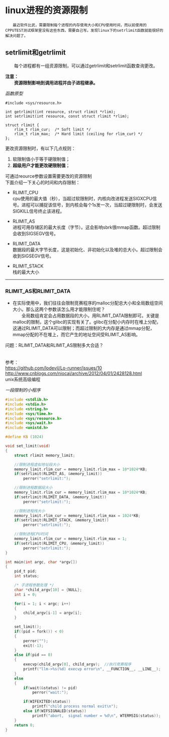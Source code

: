 # linux进程的资源限制  

`　　最近软件比武，需要限制每个进程的内存使用大小和CPU使用时间，而以前使用的CPPUTEST测试框架里没有这些东西，需要自己写。发现linux下的setrlimit函数就能很好的解决问题了。`  

## setrlimit和getrlimit    
　　每个进程都有一组资源限制，可以通过getrlimit和setrlimit函数查询更改。  

**注意：**  
　　**资源限制影响到调用进程并由子进程继承。**  

*函数原型*  
```  
#include <sys/resource.h>

int getrlimit(int resource, struct rlimit *rlim);
int setrlimit(int resource, const struct rlimit *rlim);

struct rlimit {
    rlim_t rlim_cur;  /* Soft limit */
    rlim_t rlim_max;  /* Hard limit (ceiling for rlim_cur) */
};
```
更改资源限制时，有以下几点规则：  
1. 软限制值小于等于硬限制值；  
2. **超级用户才能更改硬限制值**；  

可通过reource参数设置需要更改的资源限制  
下面介绍一下关心的时间和内存限制：  

* RLIMIT_CPU  
cpu使用的最大值（秒），当超过软限制时，内核向改进程发送SIGXCPU信号。进程可以捕捉该信号，到内核会每个1s发一次，当超过硬限制时，会发送SIGKILL信号终止该进程。  

* RLIMIT_AS  
进程可用存储区的最大长度（字节）。这会影响sbrk很mmap函数。超过限制会收到SIGSEGV信号。    

* RLIMIT_DATA  
数据段的最大字节长度，这是初始化、非初始化以及堆的总大小。超过限制会收到SIGSEGV信号。  

* RLIMIT_STACK  
栈的最大大小  

***

### RLIMIT\_AS和RLIMIT\_DATA  
* 在实际使用中，我们往往会限制竞赛程序的malloc分配总大小和全局数组空间大小。那么这两个参数该怎么用才能限制住呢？  
　　全局数组肯定会占用数据段的大小，用RLIMIT\_DATA限制即可。关键是malloc的限制，这个glibc的实现有关了。glibc在分配小内存时在堆上分配，这通过RLIMIT_DATA可以限制；而超过限制的大内存是通过mmap分配，mmap分配的不在堆上，而它产生的地址空间受RLIMIT\_AS影响。  

问题：RLIMIT\_DATA和RLIMIT\_AS限制多大合适？  
　　

参考：  
https://github.com/lodevil/Lo-runner/issues/10  
http://www.cnblogs.com/niocai/archive/2012/04/01/2428128.html  
unix系统高级编程  

*一段限制的小程序*  
```c
#include <stdlib.h>
#include <stdio.h>
#include <string.h>
#include <sys/time.h>
#include <sys/resource.h>
#include <sys/wait.h>
#include <unistd.h>

#define KB (1024)

void set_limit(void)
{
    struct rlimit memory_limit;

    //限制进程虚拟地址段大小
    memory_limit.rlim_cur = memory_limit.rlim_max = 10*1024*KB;
    if(setrlimit(RLIMIT_AS, &memory_limit))
        perror("setrlimit:");

    //限制进程数据段大小
    memory_limit.rlim_cur = memory_limit.rlim_max = 10*1024*KB;
    if(setrlimit(RLIMIT_DATA, &memory_limit))
        perror("setrlimit:");

    //限制进程栈大小
    memory_limit.rlim_cur = memory_limit.rlim_max = 1024*KB;
    if(setrlimit(RLIMIT_STACK, &memory_limit))
        perror("setrlimit:");

    //限制进程CPU时间
    memory_limit.rlim_cur = memory_limit.rlim_max = 1;
    if(setrlimit(RLIMIT_CPU, &memory_limit))
        perror("setrlimit:");
}

int main(int argc, char *argv[])
{
    pid_t pid;
    int status;

    /* 子进程参数处理 */
    char *child_argv[10] = {NULL};
    int i = 0;

    for(i = 1; i < argc; i++)
    {
        child_argv[i-1] = argv[i];
    }

    set_limit();
    if((pid = fork()) < 0)
    {
        perror("");
        exit(-1);
    }
    else if(pid == 0)
    {
        execvp(child_argv[0], child_argv);  //执行竞赛程序
        printf("llm->%s(%d) execvp error\n", __FUNCTION__, __LINE__);
    }
    else
    {
        if(wait(&status) != pid)
            perror("wait:");

        if(WIFEXITED(status))
            printf("child process normal exit\n");
        else if(WIFSIGNALED(status))
            printf("abort,  signal number = %d\n", WTERMSIG(status));
    }
    return 0;
}
```